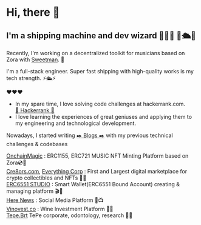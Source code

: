 <h1>Hi, there  👋</h1>
<h2>I'm a shipping machine and dev wizard 💫🧙💫 🤖🛳️🤖 </h2>

Recently, I'm working on a decentralized toolkit for musicians based on Zora with <a href='https://github.com/SweetmanTech'>Sweetman</a>. 🧰

I'm a full-stack engineer. Super fast shipping with high-quality works is my tech strength. ⚡️🛳️⚡️ <br/>

❤️❤️❤️
- In my spare time, I love solving code challenges at hackerrank.com.  <br/>
<a href='https://hackerrank.com/henryziad'>🥇 Hackerrank 🥇 </a> <br/>
- I love learning the experiences of great geniuses and applying them to my engineering and technological development.

Nowadays, I started writing <a href="https://mirror.xyz/0x323e8BCB41ae2454c3f4899e094c599AaB6b84BC">✒️ Blogs ✒️</a> with my previous technical challenges & codebases <br/>

<a href='https://onchainmagic.xyz'>OnchainMagic</a> : ERC1155, ERC721 MUSIC NFT Minting Platform based on Zora💿🥁 <br/>
<a href='https://cre8ors.com'>Cre8ors.com</a>, <a href='https://everythingcorp.cre8ors.com/'>Everything Corp</a> : First and Largest digital marketplace for crypto collectibles and NFTs 💎💎 <br/>
<a href='https://6551.studio'>ERC6551 STUDIO</a> : Smart Wallet(ERC6551 Bound Account) creating & managing platform 🎬📀 <br/>
<a href='https://here.news'>Here News</a> : Social Media Platform 📢📺 <br/>
<a href='https://vinovest.co'>Vinovest.co</a> : Wine Investment Platform 🍷🍇 <br/>
<a href='https://tepe-brt.azurewebsites.net'>Tepe.Brt</a> TePe corporate, odontology, research 💊🏥 <br/>

